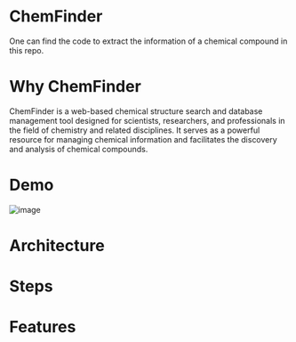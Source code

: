 # ChemFinder
One can find the code to extract the information of a chemical compound in this repo.

# Why ChemFinder
ChemFinder is a web-based chemical structure search and database management tool designed for scientists, researchers, and professionals in the field of chemistry and related disciplines. It serves as a powerful resource for managing chemical information and facilitates the discovery and analysis of chemical compounds. 
 

# Demo
![image](https://github.com/user-attachments/assets/cd72b80d-fd4b-4154-ad25-61379b725823)

# Architecture

# Steps

# Features
